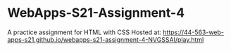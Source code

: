 # WebApps-S21-Assignment-4
A practice assignment for HTML with CSS
Hosted at: https://44-563-web-apps-s21.github.io/webapps-s21-assignment-4-NVGSSAI/play.html

